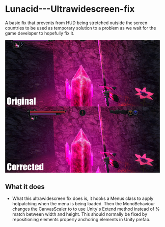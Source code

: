 # Lunacid---Ultrawidescreen-fix
A basic fix that prevents from HUD being stretched outside the screen countries to be used as temporary solution to a problem as we wait for the game developer to hopefully fix it.

![preview.jpg](/Screens/preview.jpg)

What it does
------
* What this ultrawidescreen fix does is, it hooks a Menus class to apply hotpatching when the menu is being loaded. Then the MonoBehaviour changes the CanvasScaler to to use Unity's Extend method instead of % match between width and height. This should normally be fixed by repositioning elements properly anchoring elements in Unity prefab.
